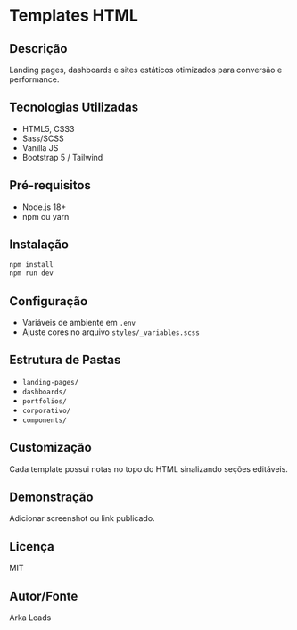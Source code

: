 # Templates HTML

## Descrição
Landing pages, dashboards e sites estáticos otimizados para conversão e performance.

## Tecnologias Utilizadas
- HTML5, CSS3
- Sass/SCSS
- Vanilla JS
- Bootstrap 5 / Tailwind

## Pré-requisitos
- Node.js 18+
- npm ou yarn

## Instalação
```bash
npm install
npm run dev
```

## Configuração
- Variáveis de ambiente em `.env`
- Ajuste cores no arquivo `styles/_variables.scss`

## Estrutura de Pastas
- `landing-pages/`
- `dashboards/`
- `portfolios/`
- `corporativo/`
- `components/`

## Customização
Cada template possui notas no topo do HTML sinalizando seções editáveis.

## Demonstração
Adicionar screenshot ou link publicado.

## Licença
MIT

## Autor/Fonte
Arka Leads
